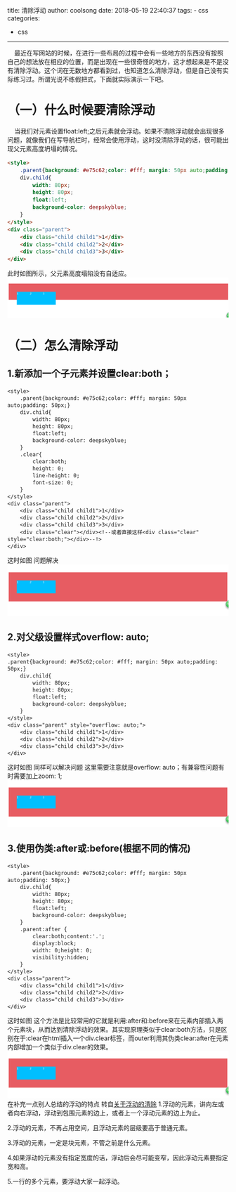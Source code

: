title: 清除浮动
author: coolsong
date: 2018-05-19 22:40:37
tags:
	- css
categories:
  - css
---

&nbsp;&nbsp;&nbsp;&nbsp;最近在写网站的时候，在进行一些布局的过程中会有一些地方的东西没有按照自己的想法放在相应的位置，而是出现在一些很奇怪的地方，这才想起来是不是没有清除浮动。这个词在无数地方都看到过，也知道怎么清除浮动，但是自己没有实际练习过。所谓光说不练假把式，下面就实际演示一下吧。
<!--more-->
# （一）什么时候要清除浮动
&nbsp;&nbsp;&nbsp;&nbsp;当我们对元素设置float:left;之后元素就会浮动。如果不清除浮动就会出现很多问题，就像我们在写导航栏时，经常会使用浮动，这时没清除浮动的话，很可能出现父元素高度坍塌的情况。
```html
<style>
    .parent{background: #e75c62;color: #fff; margin: 50px auto;padding: 50px;}
    div.child{
        width: 80px;
        height: 80px;
        float:left;
        background-color: deepskyblue;
    }
</style>
<div class="parent">
    <div class="child child1">1</div>
    <div class="child child2">2</div>
    <div class="child child3">3</div>
</div>
```
此时如图所示，父元素高度塌陷没有自适应。
![My Pic](/images/cl1.png)
# （二）怎么清除浮动
## 1.新添加一个子元素并设置clear:both；
```
<style>
    .parent{background: #e75c62;color: #fff; margin: 50px auto;padding: 50px;}
    div.child{
        width: 80px;
        height: 80px;
        float:left;
        background-color: deepskyblue;
    }
    .clear{
    	clear:both;
        height: 0; 
        line-height: 0; 
        font-size: 0;
    }
</style>
<div class="parent">
    <div class="child child1">1</div>
    <div class="child child2">2</div>
    <div class="child child3">3</div>
    <div class="clear"></div><!--或者直接这样<div class="clear" style="clear:both;"></div>--!>
</div>
```
这时如图  问题解决
![My Pic](/images/cl.png)
## 2.对父级设置样式overflow: auto;
```
<style>
.parent{background: #e75c62;color: #fff; margin: 50px auto;padding: 50px;}
    div.child{
        width: 80px;
        height: 80px;
        float:left;
        background-color: deepskyblue;
    }
</style>
<div class="parent" style="overflow: auto;">
    <div class="child child1">1</div>
    <div class="child child2">2</div>
    <div class="child child3">3</div>
</div>
```
这时如图  同样可以解决问题 这里需要注意就是overflow: auto；有兼容性问题有时需要加上zoom: 1;
![My Pic](/images/cl2.png)
## 3.使用伪类:after或:before(根据不同的情况)
```
<style>
    .parent{background: #e75c62;color: #fff; margin: 50px auto;padding: 50px;}
    div.child{
        width: 80px;
        height: 80px;
        float:left;
        background-color: deepskyblue;
    }
    .parent:after {
    	clear:both;content:'.';
    	display:block;
    	width: 0;height: 0;
    	visibility:hidden;
    }
</style>
<div class="parent">
    <div class="child child1">1</div>
    <div class="child child2">2</div>
    <div class="child child3">3</div>
</div>
```
这时如图 这个方法是比较常用的它就是利用:after和:before来在元素内部插入两个元素块，从而达到清除浮动的效果。其实现原理类似于clear:both方法，只是区别在于:clear在html插入一个div.clear标签，而outer利用其伪类clear:after在元素内部增加一个类似于div.clear的效果。
![My Pic](/images/cl2.png)
在补充一点别人总结的浮动的特点 转自[关于浮动的清除](https://blog.csdn.net/zengyonglan/article/details/53304487)
1.浮动的元素，讲向左或者向右浮动，浮动到包围元素的边上，或者上一个浮动元素的边上为止。

2.浮动的元素，不再占用空间，且浮动元素的层级要高于普通元素。

3.浮动的元素，一定是块元素，不管之前是什么元素。

4.如果浮动的元素没有指定宽度的话，浮动后会尽可能变窄，因此浮动元素要指定宽和高。

5.一行的多个元素，要浮动大家一起浮动。